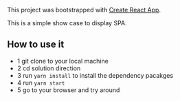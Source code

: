 This project was bootstrapped with [Create React App](https://github.com/facebookincubator/create-react-app).

This is a simple show case to display SPA.

## How to use it
- 1 git clone to your local machine
- 2 cd solution direction
- 3 run `yarn install` to install the dependency pacakges
- 4 run `yarn start`
- 5 go to your browser and try around
